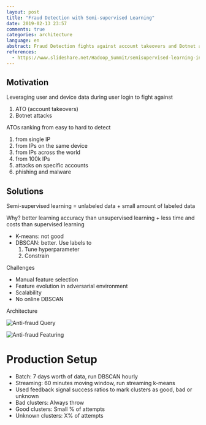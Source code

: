 ```yaml
---
layout: post
title: "Fraud Detection with Semi-supervised Learning"
date: 2019-02-13 23:57
comments: true
categories: architecture
language: en
abstract: Fraud Detection fights against account takeovers and Botnet attacks during login. Semi-supervised learning has better learning accuracy than unsupervised learning and less time and costs than supervised learning.
references:
  - https://www.slideshare.net/Hadoop_Summit/semisupervised-learning-in-an-adversarial-environment
---
```


## Motivation

Leveraging user and device data during user login to fight against

1. ATO (account takeovers)
2. Botnet attacks



ATOs ranking from easy to hard to detect

1. from single IP
2. from IPs on the same device 
3. from IPs across the world
4. from 100k IPs
5. attacks on specific accounts
6. phishing and malware



## Solutions

Semi-supervised learning = unlabeled data + small amount of labeled data 

Why? better learning accuracy than unsupervised learning + less time and costs than supervised learning

* K-means: not good
* DBSCAN: better. Use labels to
	1. Tune hyperparameter
	2. Constrain


Challenges

* Manual feature selection
* Feature evolution in adversarial environment
* Scalability
* No online DBSCAN


Architecture

![Anti-fraud Query]( https://res.cloudinary.com/dohtidfqh/image/upload/v1550134196/web-guiguio/anti-fraud-query.png )


![Anti-fraud Featuring]( https://res.cloudinary.com/dohtidfqh/image/upload/v1550134196/web-guiguio/anti-fraud-feature.png )



# Production Setup
* Batch: 7 days worth of data, run DBSCAN hourly 
* Streaming: 60 minutes moving window, run streaming k-means 
* Used feedback signal success ratios to mark clusters as good, bad or unknown 
* Bad clusters: Always throw 
* Good clusters: Small % of attempts 
* Unknown clusters: X% of attempts 

